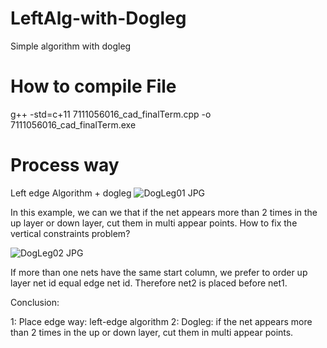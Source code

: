 # LeftAlg-with-Dogleg
Simple algorithm with dogleg

# How to compile File
g++ -std=c+11 7111056016_cad_finalTerm.cpp -o 7111056016_cad_finalTerm.exe

# Process way
Left edge Algorithm + dogleg
![DogLeg01 JPG](https://user-images.githubusercontent.com/72925954/220959941-05aee2cf-5138-4eb6-b4d2-d78c43deb6a4.jpg)

In this example, we can we that if the net appears more than 2 times in the up layer or down layer, cut them in multi appear points.
How to fix the vertical constraints problem?

![DogLeg02 JPG](https://user-images.githubusercontent.com/72925954/220960004-4f4aa4e0-8874-4ea7-99c2-cbef38f79f7d.jpg)

If more than one nets have the same start column, we prefer to order up layer net id equal edge net id. Therefore net2 is placed before net1.

Conclusion:

1: Place edge way: left-edge algorithm
2: Dogleg:  if the net appears more than 2 times in the up or down layer, cut them in multi appear points.
